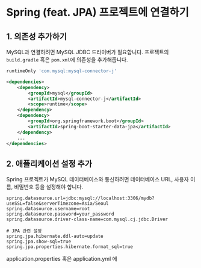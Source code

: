 # Spring (feat. JPA) 프로젝트에 연결하기
## 1. 의존성 추가하기
MySQL과 연결하려면 MySQL JDBC 드라이버가 필요합니다.
프로젝트의 `build.gradle` 혹은 `pom.xml`에 의존성을 추가해줍니다.
```groovy
runtimeOnly 'com.mysql:mysql-connector-j'
```

```xml
<dependencies>
    <dependency>
        <groupId>mysql</groupId>
        <artifactId>mysql-connector-j</artifactId>
        <scope>runtime</scope>
    </dependency>
    <dependency>
        <groupId>org.springframework.boot</groupId>
        <artifactId>spring-boot-starter-data-jpa</artifactId>
    </dependency>
    ...
</dependencies>
```

## 2. 애플리케이션 설정 추가
Spring 프로젝트가 MySQL 데이터베이스와 통신하려면 데이터베이스 URL, 사용자 이름, 비밀번호 등을 설정해야 합니다.

```
spring.datasource.url=jdbc:mysql://localhost:3306/mydb?useSSL=false&serverTimezone=Asia/Seoul
spring.datasource.username=root
spring.datasource.password=your_password
spring.datasource.driver-class-name=com.mysql.cj.jdbc.Driver

# JPA 관련 설정
spring.jpa.hibernate.ddl-auto=update
spring.jpa.show-sql=true
spring.jpa.properties.hibernate.format_sql=true
```



application.properties 혹은 application.yml 에 